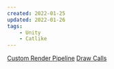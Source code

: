 ```yaml
---
created: 2022-01-25
updated: 2022-01-26
tags:
    - Unity
    - Catlike
---
```

[Custom Render Pipeline](Custom%20SRP/Custom%20Render%20Pipeline.md)
[Draw Calls](Custom%20SRP/Draw%20Calls.md)